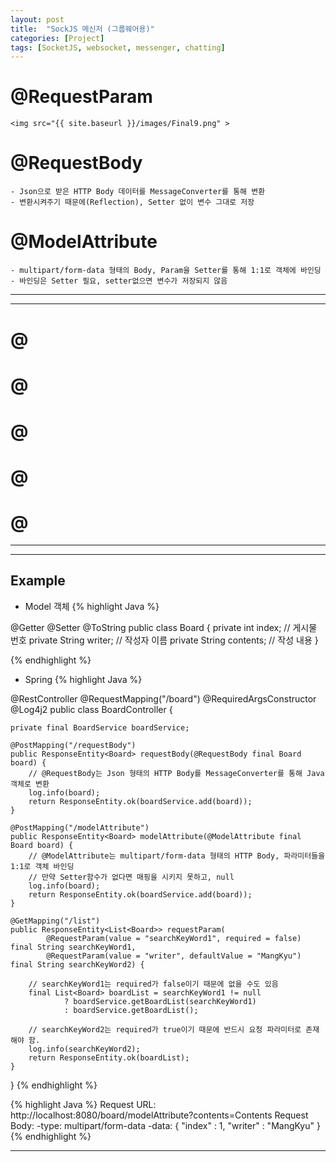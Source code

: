 ```yaml
---
layout: post
title:  "SockJS 메신저 (그룹웨어용)"
categories: [Project]
tags: [SocketJS, websocket, messenger, chatting]
---
```


# @RequestParam
    <img src="{{ site.baseurl }}/images/Final9.png" >
       

# @RequestBody
    - Json으로 받은 HTTP Body 데이터를 MessageConverter를 통해 변환
    - 변환시켜주기 때문에(Reflection), Setter 없이 변수 그대로 저장    
   
# @ModelAttribute
    - multipart/form-data 형태의 Body, Param을 Setter를 통해 1:1로 객체에 바인딩
    - 바인딩은 Setter 필요, setter없으면 변수가 저장되지 않음   
   
      
         
 ---           
 - - -           
# @
   

# @
   

# @
    

# @
   

# @

- - -
- - -

## Example

 - Model 객체 
{% highlight Java %}

@Getter
@Setter
@ToString
public class Board {
    private int index; // 게시물 번호
    private String writer; // 작성자 이름
    private String contents;  // 작성 내용
}

{% endhighlight %}


 - Spring 
{% highlight Java %}

@RestController
@RequestMapping("/board")
@RequiredArgsConstructor
@Log4j2
public class BoardController {

    private final BoardService boardService;

    @PostMapping("/requestBody")
    public ResponseEntity<Board> requestBody(@RequestBody final Board board) {
        // @RequestBody는 Json 형태의 HTTP Body를 MessageConverter를 통해 Java 객체로 변환
        log.info(board);
        return ResponseEntity.ok(boardService.add(board));
    }

    @PostMapping("/modelAttribute")
    public ResponseEntity<Board> modelAttribute(@ModelAttribute final Board board) {
        // @ModelAttribute는 multipart/form-data 형태의 HTTP Body, 파라미터들을 1:1로 객체 바인딩
        // 만약 Setter함수가 없다면 매핑을 시키지 못하고, null
        log.info(board);
        return ResponseEntity.ok(boardService.add(board));
    }

    @GetMapping("/list")
    public ResponseEntity<List<Board>> requestParam(
            @RequestParam(value = "searchKeyWord1", required = false) final String searchKeyWord1,
            @RequestParam(value = "writer", defaultValue = "MangKyu") final String searchKeyWord2) {

        // searchKeyWord1는 required가 false이기 때문에 없을 수도 있음
        final List<Board> boardList = searchKeyWord1 != null
                ? boardService.getBoardList(searchKeyWord1)
                : boardService.getBoardList();

        // searchKeyWord2는 required가 true이기 때문에 반드시 요청 파라미터로 존재해야 함.
        log.info(searchKeyWord2);
        return ResponseEntity.ok(boardList);
    }
}
{% endhighlight %}

{% highlight Java %}
Request URL: http://localhost:8080/board/modelAttribute?contents=Contents
Request Body:
    -type: multipart/form-data
    -data: {
            "index"  : 1,
            "writer" : "MangKyu"
    }
{% endhighlight %}
 
- - -


